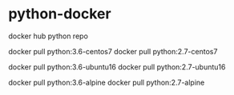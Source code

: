 # python-docker
docker hub python repo

docker pull python:3.6-centos7 
docker pull python:2.7-centos7 

docker pull python:3.6-ubuntu16 
docker pull python:2.7-ubuntu16 

docker pull python:3.6-alpine
docker pull python:2.7-alpine 
